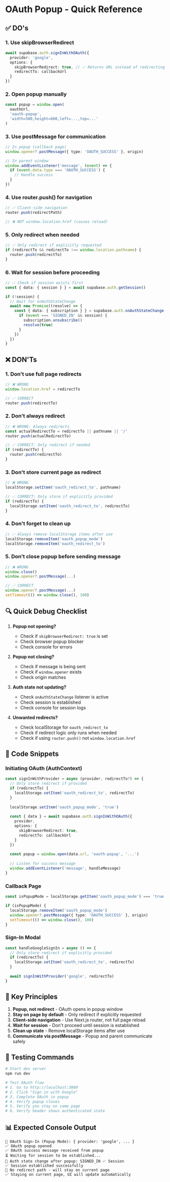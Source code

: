 # OAuth Popup - Quick Reference

## ✅ DO's

### 1. Use skipBrowserRedirect
```typescript
await supabase.auth.signInWithOAuth({
  provider: 'google',
  options: {
    skipBrowserRedirect: true, // ✅ Returns URL instead of redirecting
    redirectTo: callbackUrl
  }
})
```

### 2. Open popup manually
```typescript
const popup = window.open(
  oauthUrl,
  'oauth-popup',
  'width=500,height=600,left=...,top=...'
)
```

### 3. Use postMessage for communication
```typescript
// In popup (callback page)
window.opener?.postMessage({ type: 'OAUTH_SUCCESS' }, origin)

// In parent window
window.addEventListener('message', (event) => {
  if (event.data.type === 'OAUTH_SUCCESS') {
    // Handle success
  }
})
```

### 4. Use router.push() for navigation
```typescript
// ✅ Client-side navigation
router.push(redirectPath)

// ❌ NOT window.location.href (causes reload)
```

### 5. Only redirect when needed
```typescript
// ✅ Only redirect if explicitly requested
if (redirectTo && redirectTo !== window.location.pathname) {
  router.push(redirectTo)
}
```

### 6. Wait for session before proceeding
```typescript
// ✅ Check if session exists first
const { data: { session } } = await supabase.auth.getSession()

if (!session) {
  // Wait for onAuthStateChange
  await new Promise((resolve) => {
    const { data: { subscription } } = supabase.auth.onAuthStateChange((event, session) => {
      if (event === 'SIGNED_IN' && session) {
        subscription.unsubscribe()
        resolve(true)
      }
    })
  })
}
```

## ❌ DON'Ts

### 1. Don't use full page redirects
```typescript
// ❌ WRONG
window.location.href = redirectTo

// ✅ CORRECT
router.push(redirectTo)
```

### 2. Don't always redirect
```typescript
// ❌ WRONG: Always redirects
const actualRedirectTo = redirectTo || pathname || '/'
router.push(actualRedirectTo)

// ✅ CORRECT: Only redirect if needed
if (redirectTo) {
  router.push(redirectTo)
}
```

### 3. Don't store current page as redirect
```typescript
// ❌ WRONG
localStorage.setItem('oauth_redirect_to', pathname)

// ✅ CORRECT: Only store if explicitly provided
if (redirectTo) {
  localStorage.setItem('oauth_redirect_to', redirectTo)
}
```

### 4. Don't forget to clean up
```typescript
// ✅ Always remove localStorage items after use
localStorage.removeItem('oauth_popup_mode')
localStorage.removeItem('oauth_redirect_to')
```

### 5. Don't close popup before sending message
```typescript
// ❌ WRONG
window.close()
window.opener?.postMessage(...)

// ✅ CORRECT
window.opener?.postMessage(...)
setTimeout(() => window.close(), 100)
```

## 🔍 Quick Debug Checklist

1. **Popup not opening?**
   - Check if `skipBrowserRedirect: true` is set
   - Check browser popup blocker
   - Check console for errors

2. **Popup not closing?**
   - Check if message is being sent
   - Check if `window.opener` exists
   - Check origin matches

3. **Auth state not updating?**
   - Check `onAuthStateChange` listener is active
   - Check session is established
   - Check console for session logs

4. **Unwanted redirects?**
   - Check localStorage for `oauth_redirect_to`
   - Check if redirect logic only runs when needed
   - Check if using `router.push()` not `window.location.href`

## 📝 Code Snippets

### Initiating OAuth (AuthContext)
```typescript
const signInWithProvider = async (provider, redirectTo?) => {
  // Only store redirect if provided
  if (redirectTo) {
    localStorage.setItem('oauth_redirect_to', redirectTo)
  }
  
  localStorage.setItem('oauth_popup_mode', 'true')
  
  const { data } = await supabase.auth.signInWithOAuth({
    provider,
    options: {
      skipBrowserRedirect: true,
      redirectTo: callbackUrl
    }
  })
  
  const popup = window.open(data.url, 'oauth-popup', '...')
  
  // Listen for success message
  window.addEventListener('message', handleMessage)
}
```

### Callback Page
```typescript
const isPopupMode = localStorage.getItem('oauth_popup_mode') === 'true'

if (isPopupMode) {
  localStorage.removeItem('oauth_popup_mode')
  window.opener?.postMessage({ type: 'OAUTH_SUCCESS' }, origin)
  setTimeout(() => window.close(), 100)
}
```

### Sign-In Modal
```typescript
const handleGoogleSignIn = async () => {
  // Only store redirect if explicitly provided
  if (redirectTo) {
    localStorage.setItem('oauth_redirect_to', redirectTo)
  }
  
  await signInWithProvider('google', redirectTo)
}
```

## 🎯 Key Principles

1. **Popup, not redirect** - OAuth opens in popup window
2. **Stay on page by default** - Only redirect if explicitly requested
3. **Client-side navigation** - Use Next.js router, not full page reload
4. **Wait for session** - Don't proceed until session is established
5. **Clean up state** - Remove localStorage items after use
6. **Communicate via postMessage** - Popup and parent communicate safely

## 🚀 Testing Commands

```bash
# Start dev server
npm run dev

# Test OAuth flow
# 1. Go to http://localhost:3000
# 2. Click "Sign in with Google"
# 3. Complete OAuth in popup
# 4. Verify popup closes
# 5. Verify you stay on same page
# 6. Verify header shows authenticated state
```

## 📊 Expected Console Output

```
🔐 OAuth Sign-In (Popup Mode): { provider: 'google', ... }
✅ OAuth popup opened
✅ OAuth success message received from popup
⏳ Waiting for session to be established...
🔐 Auth state change after popup: SIGNED_IN ✅ Session
✅ Session established successfully
📍 No redirect path - will stay on current page
✅ Staying on current page, UI will update automatically
```

